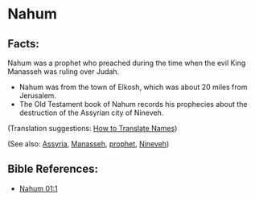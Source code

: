 # Nahum #

## Facts: ##

Nahum was a prophet who preached during the time when the evil King Manasseh was ruling over Judah.

* Nahum was from the town of Elkosh, which was about 20 miles from Jerusalem. 
* The Old Testament book of Nahum records his prophecies about the destruction of the Assyrian city of Nineveh.

(Translation suggestions: [How to Translate Names](en/ta-vol1/translate/man/translate-names))

(See also: [Assyria](../other/assyria.md), [Manasseh](../other/manasseh.md), [prophet](../kt/prophet.md), [Nineveh](../other/nineveh.md))

## Bible References: ##

* [Nahum 01:1](en/tn/nam/help/01/01)